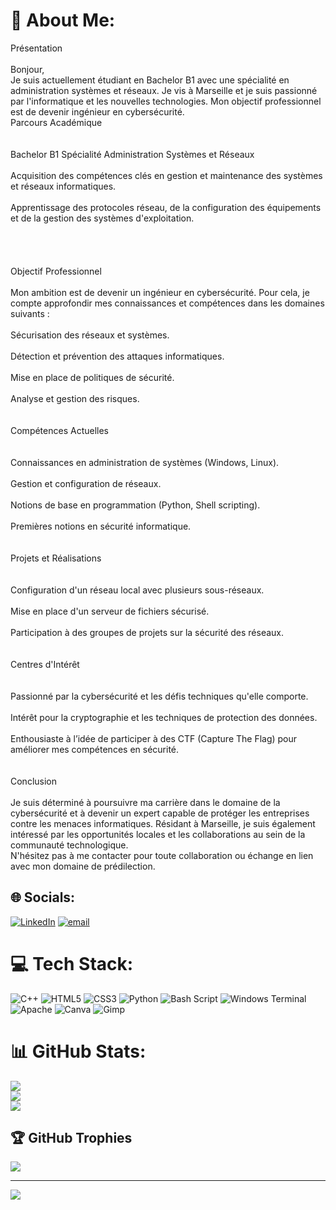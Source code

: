 # 💫 About Me:
Présentation<br><br>Bonjour, <br>Je suis actuellement étudiant en Bachelor B1 avec une spécialité en administration systèmes et réseaux. Je vis à Marseille et je suis passionné par l'informatique et les nouvelles technologies. Mon objectif professionnel est de devenir ingénieur en cybersécurité.<br>Parcours Académique<br><br><br>Bachelor B1 Spécialité Administration Systèmes et Réseaux<br><br>Acquisition des compétences clés en gestion et maintenance des systèmes et réseaux informatiques.<br><br>Apprentissage des protocoles réseau, de la configuration des équipements et de la gestion des systèmes d'exploitation.<br><br><br><br><br>Objectif Professionnel<br><br>Mon ambition est de devenir un ingénieur en cybersécurité. Pour cela, je compte approfondir mes connaissances et compétences dans les domaines suivants :<br><br>Sécurisation des réseaux et systèmes.<br><br>Détection et prévention des attaques informatiques.<br><br>Mise en place de politiques de sécurité.<br><br>Analyse et gestion des risques.<br><br><br>Compétences Actuelles<br><br><br>Connaissances en administration de systèmes (Windows, Linux).<br><br>Gestion et configuration de réseaux.<br><br>Notions de base en programmation (Python, Shell scripting).<br><br>Premières notions en sécurité informatique.<br><br><br>Projets et Réalisations<br><br><br>Configuration d'un réseau local avec plusieurs sous-réseaux.<br><br>Mise en place d'un serveur de fichiers sécurisé.<br><br>Participation à des groupes de projets sur la sécurité des réseaux.<br><br><br>Centres d'Intérêt<br><br><br>Passionné par la cybersécurité et les défis techniques qu'elle comporte.<br><br>Intérêt pour la cryptographie et les techniques de protection des données.<br><br>Enthousiaste à l’idée de participer à des CTF (Capture The Flag) pour améliorer mes compétences en sécurité.<br><br><br>Conclusion<br><br>Je suis déterminé à poursuivre ma carrière dans le domaine de la cybersécurité et à devenir un expert capable de protéger les entreprises contre les menaces informatiques. Résidant à Marseille, je suis également intéressé par les opportunités locales et les collaborations au sein de la communauté technologique.<br>N'hésitez pas à me contacter pour toute collaboration ou échange en lien avec mon domaine de prédilection.


## 🌐 Socials:
[![LinkedIn](https://img.shields.io/badge/LinkedIn-%230077B5.svg?logo=linkedin&logoColor=white)](https://linkedin.com/in/https://www.linkedin.com/in/tom-ribero-462ba2339) [![email](https://img.shields.io/badge/Email-D14836?logo=gmail&logoColor=white)](mailto:tom.ribero@laplateforme.io) 

# 💻 Tech Stack:
![C++](https://img.shields.io/badge/c++-%2300599C.svg?style=for-the-badge&logo=c%2B%2B&logoColor=white) ![HTML5](https://img.shields.io/badge/html5-%23E34F26.svg?style=for-the-badge&logo=html5&logoColor=white) ![CSS3](https://img.shields.io/badge/css3-%231572B6.svg?style=for-the-badge&logo=css3&logoColor=white) ![Python](https://img.shields.io/badge/python-3670A0?style=for-the-badge&logo=python&logoColor=ffdd54) ![Bash Script](https://img.shields.io/badge/bash_script-%23121011.svg?style=for-the-badge&logo=gnu-bash&logoColor=white) ![Windows Terminal](https://img.shields.io/badge/Windows%20Terminal-%234D4D4D.svg?style=for-the-badge&logo=windows-terminal&logoColor=white) ![Apache](https://img.shields.io/badge/apache-%23D42029.svg?style=for-the-badge&logo=apache&logoColor=white) ![Canva](https://img.shields.io/badge/Canva-%2300C4CC.svg?style=for-the-badge&logo=Canva&logoColor=white) ![Gimp](https://img.shields.io/badge/Gimp-657D8B?style=for-the-badge&logo=gimp&logoColor=FFFFFF)
# 📊 GitHub Stats:
![](https://github-readme-stats.vercel.app/api?username=Tom-rib&theme=dark&hide_border=false&include_all_commits=false&count_private=false)<br/>
![](https://nirzak-streak-stats.vercel.app/?user=Tom-rib&theme=dark&hide_border=false)<br/>
![](https://github-readme-stats.vercel.app/api/top-langs/?username=Tom-rib&theme=dark&hide_border=false&include_all_commits=false&count_private=false&layout=compact)

## 🏆 GitHub Trophies
![](https://github-profile-trophy.vercel.app/?username=Tom-rib&theme=radical&no-frame=false&no-bg=true&margin-w=4)

---
[![](https://visitcount.itsvg.in/api?id=Tom-rib&icon=0&color=3)](https://visitcount.itsvg.in)

